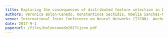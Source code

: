 ```yaml
---
title: Exploring the consequences of distributed feature selection in DNA microarray data
authors: Veronica Bolon-Canedo, Konstantinos Sechidis, Noelia Sanchez-Marono, Amparo Alonso-Betanzos and Gavin Brown 
venue: International Joint Conference on Neural Networks (IJCNN). Anchorage, Alaska, USA
date: 2017-9-1
paperurl: /files/boloncanedo2017ijcnn.pdf
---
```

